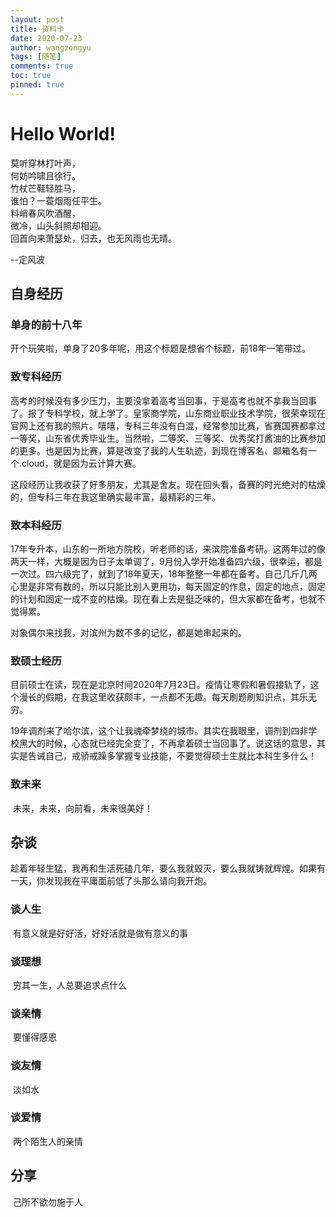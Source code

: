 ```yaml
---
layout: post
title: 资料卡
date: 2020-07-23
author: wangzongyu
tags: [随笔]
comments: true
toc: true
pinned: true
---
```


# Hello World!     

莫听穿林打叶声，  
何妨吟啸且徐行。  
竹杖芒鞋轻胜马，  
谁怕？一蓑烟雨任平生。  
料峭春风吹酒醒，  
微冷，山头斜照却相迎。  
回首向来萧瑟处，归去，也无风雨也无晴。    
  
  
--定风波  

## 自身经历

### 单身的前十八年

​开个玩笑啦，单身了20多年呢，用这个标题是想省个标题，前18年一笔带过。

### 致专科经历

​高考的时候没有多少压力，主要没拿着高考当回事，于是高考也就不拿我当回事了。报了专科学校，就上学了。皇家商学院，山东商业职业技术学院，很荣幸现在官网上还有我的照片。嘻嘻，专科三年没有白混，经常参加比赛，省赛国赛都拿过一等奖，山东省优秀毕业生。当然啦，二等奖、三等奖、优秀奖打酱油的比赛参加的更多。也是因为比赛，算是改变了我的人生轨迹，到现在博客名、邮箱名有一个.cloud，就是因为云计算大赛。

​这段经历让我收获了好多朋友，尤其是舍友。现在回头看，备赛的时光绝对的枯燥的，但专科三年在我这里确实最丰富，最精彩的三年。

### 致本科经历

​17年专升本，山东的一所地方院校，听老师的话，来滨院准备考研。这两年过的像两天一样，大概是因为日子太单调了，9月份入学开始准备四六级，很幸运，都是一次过。四六级完了，就到了18年夏天，18年整整一年都在备考。自己几斤几两心里是非常有数的，所以只能比别人更用功，每天固定的作息，固定的地点，固定的计划和固定一成不变的枯燥。现在看上去是挺乏味的，但大家都在备考，也就不觉得累。

​对象偶尔来找我，对滨州为数不多的记忆，都是她串起来的。

### 致硕士经历

​目前硕士在读，现在是北京时间2020年7月23日。疫情让寒假和暑假接轨了，这个漫长的假期，在我这里收获颇丰，一点都不无趣。每天刷题刷知识点，其乐无穷。

​ 19年调剂来了哈尔滨，这个让我魂牵梦绕的城市。其实在我眼里，调剂到四非学校黑大的时候，心态就已经完全变了，不再拿着硕士当回事了。说这话的意思，其实是告诫自己，戒骄戒躁多掌握专业技能，不要觉得硕士生就比本科生多什么！

### 致未来

​ 未来，未来，向前看，未来很美好！

## 杂谈

​ 趁着年轻生猛，我再和生活死磕几年，要么我就毁灭，要么我就铸就辉煌。如果有一天，你发现我在平庸面前低了头那么请向我开炮。 

### 谈人生

​ 有意义就是好好活，好好活就是做有意义的事

### 谈理想

​ 穷其一生，人总要追求点什么

### 谈亲情

​ 要懂得感恩

### 谈友情

​ 淡如水

### 谈爱情

​ 两个陌生人的亲情

## 分享

​ 己所不欲勿施于人
